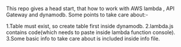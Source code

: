 This repo gives a head start, that how to work with AWS lambda , API Gateway and dynamodb.
Some points to take care about:-

1.Table must exist, so create table first inside dynamodb.
2.lambda.js contains code(which needs to paste inside lambda function console).
3.Some basic info to take care about is included inside info file.
